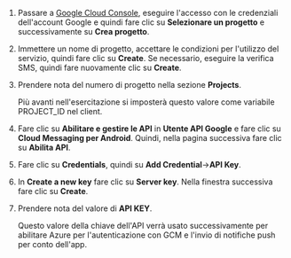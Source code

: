 1. Passare a [Google Cloud Console](https://console.developers.google.com/project), eseguire l'accesso con le credenziali dell'account Google e quindi fare clic su **Selezionare un progetto** e successivamente su **Crea progetto**.
2. Immettere un nome di progetto, accettare le condizioni per l'utilizzo del servizio, quindi fare clic su **Create**. Se necessario, eseguire la verifica SMS, quindi fare nuovamente clic su **Create**.
3. Prendere nota del numero di progetto nella sezione **Projects**.
   
    Più avanti nell'esercitazione si imposterà questo valore come variabile PROJECT\_ID nel client.
4. Fare clic su **Abilitare e gestire le API** in **Utente API Google** e fare clic su **Cloud Messaging per Android**. Quindi, nella pagina successiva fare clic su **Abilita API**.
5. Fare clic su **Credentials**, quindi su **Add Credential**->**API Key**.
6. In **Create a new key** fare clic su **Server key**. Nella finestra successiva fare clic su **Create**.
7. Prendere nota del valore di **API KEY**.
   
    Questo valore della chiave dell'API verrà usato successivamente per abilitare Azure per l'autenticazione con GCM e l'invio di notifiche push per conto dell'app.

<!---HONumber=AcomDC_1203_2015-->